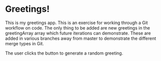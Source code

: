 # Greetings!
This is my greetings app. This is an exercise for working through a Git workflow on code.
The only thing to be added are new greetings in the greetingArray array which future iterations can demonstrate. These are added in various branches away from master to demonstrate the different merge types in Git.

The user clicks the button to generate a random greeting.